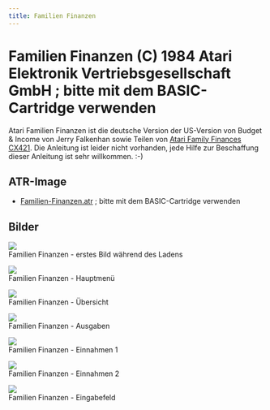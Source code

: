 ```yaml
---
title: Familien Finanzen
---
```

# Familien Finanzen (C) 1984 Atari Elektronik Vertriebsgesellschaft GmbH ; bitte mit dem BASIC-Cartridge verwenden  
Atari Familien Finanzen ist die deutsche Version der US-Version von Budget & Income von Jerry Falkenhan sowie Teilen von [Atari Family Finances CX421](../Family_Finances/index.md). Die Anleitung ist leider nicht vorhanden, jede Hilfe zur Beschaffung dieser Anleitung ist sehr willkommen. :-)  
## ATR-Image  
- [Familien-Finanzen.atr](attachments/Familien-Finanzen.atr) ; bitte mit dem BASIC-Cartridge verwenden  
## Bilder  
![](attachments/Intro2.jpg)  
Familien Finanzen - erstes Bild während des Ladens  
  
![](attachments/Familien-Finanzen1.jpg)  
Familien Finanzen - Hauptmenü  
  
![](attachments/Familien-Finanzen2.jpg)  
Familien Finanzen - Übersicht  
  
![](attachments/Familien-Finanzen3.jpg)  
Familien Finanzen - Ausgaben  
  
![](attachments/Familien-Finanzen4.jpg)  
Familien Finanzen - Einnahmen 1  
  
![](attachments/Familien-Finanzen5.jpg)  
Familien Finanzen - Einnahmen 2  
  
![](attachments/Familien-Finanzen6.jpg)  
Familien Finanzen - Eingabefeld  
